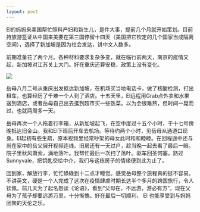 ```yaml
---
layout: post
---
```


El的妈妈来美国帮忙照料产妇和新生儿，是件大事，提前几个月就开始策划。目前持旅游签证从中国来美要在第三国停留十四天（美国把它钦定的几个国家当成隔离空间），选择了新加坡是因为社会发达，讲中文人数多。

前期准备花了两个月。各种材料要求复杂多变，就在临行前两天，南京的疫情又起，新加坡对江苏关上大门。好在重庆还算安稳，政策上没有变化。

![](https://user-images.githubusercontent.com/7303373/130302874-3a7a6e35-2086-436e-a55c-b39373b85ef4.png)

岳母八月二号从重庆出发抵达新加坡，在机场买当地电话卡，做了核酸检测，打出租车，也算经历了千难一个人到了酒店。十五天里，El远程用Grab点外卖和水果送到酒店，或者岳母自己出去逛到超市买一些饭菜。以为会很难熬，但时间一晃而过，也就两周多一天。

岳母再次一个人拖着行李箱，从新加坡起飞，在空中度过十五个小时，于十七号傍晚抵达旧金山。我和El下班后开车去机场。等待约两个小时，见岳母从通道口现身。El起初有些生疏，原本视频里经常吵架的母女此时和和睦睦。在回程途中还与尚在家中的岳父展开视频连线。旧房还有一天过户，趁当晚一起去看了最后一眼。院子里秋风萧索，满地落叶。我帮忙最后一次扫了落叶。驱车回圣何塞，路过Sunnyvale，把钥匙交给中介，我们与这栋房子的情缘便到此为止了。

回到家，解放行李，忙忙碌碌到十二点才睡觉。感觉岳母整个旅程真的挺不容易。不讲英文，硬是一个人完成了这次在疫情肆虐时期长达半个多月的跨国旅行，令人钦佩。前几天为了起名怒读《论语》，看到“父母在，不远游，游必有方”。现在父母为了孩子却要远游万里，十分惭愧。好在最后一切顺利， El 也能享受到与妈妈团聚的天伦之乐。
